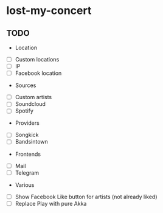 # lost-my-concert #

## TODO ##

- Location
 - [ ] Custom locations
 - [ ] IP
 - [ ] Facebook location
- Sources
 - [ ] Custom artists
 - [ ] Soundcloud
 - [ ] Spotify
- Providers
 - [ ] Songkick
 - [ ] Bandsintown
- Frontends
 - [ ] Mail
 - [ ] Telegram
- Various
 - [ ] Show Facebook Like button for artists (not already liked)
 - [ ] Replace Play with pure Akka
